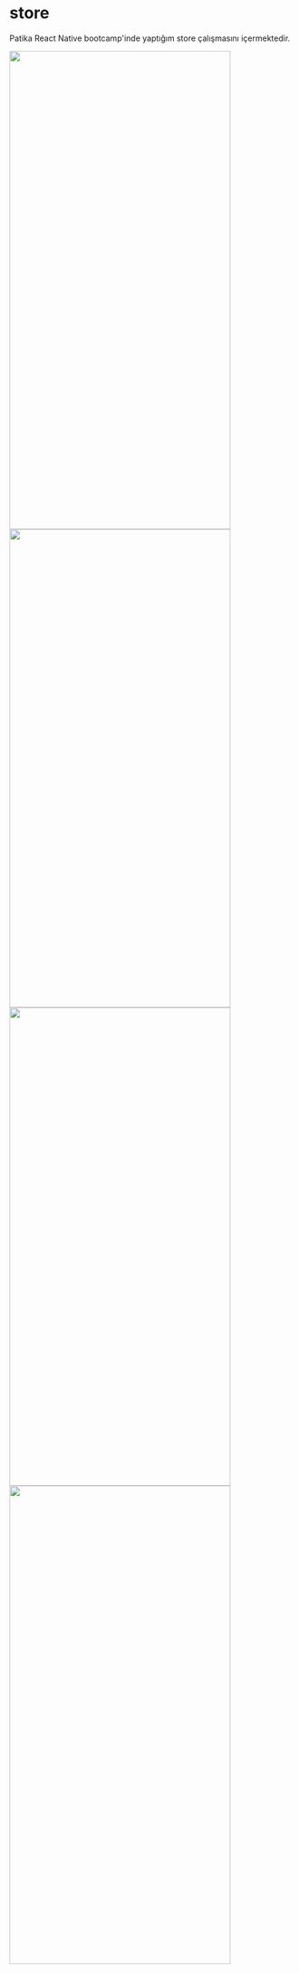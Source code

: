 # store

Patika React Native bootcamp'inde yaptığım store çalışmasını içermektedir.

<img src="https://user-images.githubusercontent.com/43263983/222987472-98adf677-d0bf-4428-a566-3cd82d785995.png" height="844" width="390">

<img src="https://user-images.githubusercontent.com/43263983/222987472-98adf677-d0bf-4428-a566-3cd82d785995.png" height="844" width="390">

<img src="https://user-images.githubusercontent.com/43263983/222987476-d55f9a22-5fb8-4e3e-a131-c79df42fe268.png" height="844" width="390">

<img src="https://user-images.githubusercontent.com/43263983/222987478-cb7b5c34-d09b-4959-a78f-cab7c345eadb.png" height="844" width="390">
